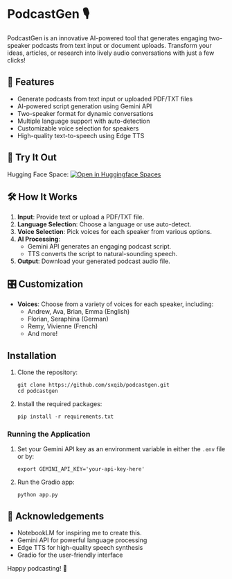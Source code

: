 # PodcastGen 🎙️

PodcastGen is an innovative AI-powered tool that generates engaging two-speaker podcasts from text input or document uploads. Transform your ideas, articles, or research into lively audio conversations with just a few clicks!

## 🌟 Features

- Generate podcasts from text input or uploaded PDF/TXT files
- AI-powered script generation using Gemini API
- Two-speaker format for dynamic conversations
- Multiple language support with auto-detection
- Customizable voice selection for speakers
- High-quality text-to-speech using Edge TTS

## 🚀 Try It Out

Hugging Face Space:
[![Open in Huggingface Spaces](https://img.shields.io/badge/%F0%9F%A4%97%20Hugging%20Face-Spaces-blue)](https://huggingface.co/spaces/saq1b/podcastgen)

## 🛠️ How It Works

1. **Input**: Provide text or upload a PDF/TXT file.
2. **Language Selection**: Choose a language or use auto-detect.
3. **Voice Selection**: Pick voices for each speaker from various options.
4. **AI Processing**: 
   - Gemini API generates an engaging podcast script.
   - TTS converts the script to natural-sounding speech.
5. **Output**: Download your generated podcast audio file.

## 🎛️ Customization

- **Voices**: Choose from a variety of voices for each speaker, including:
  - Andrew, Ava, Brian, Emma (English)
  - Florian, Seraphina (German)
  - Remy, Vivienne (French)
  - And more!

## Installation

1. Clone the repository:
   ```
   git clone https://github.com/sxqib/podcastgen.git
   cd podcastgen
   ```

2. Install the required packages:
   ```
   pip install -r requirements.txt
   ```

### Running the Application

1. Set your Gemini API key as an environment variable in either the `.env` file or by:
   ```
   export GEMINI_API_KEY='your-api-key-here'
   ```

2. Run the Gradio app:
   ```
   python app.py
   ```

## 👏 Acknowledgements

- NotebookLM for inspiring me to create this.
- Gemini API for powerful language processing
- Edge TTS for high-quality speech synthesis
- Gradio for the user-friendly interface

Happy podcasting! 🎉
